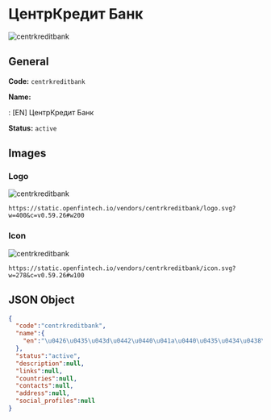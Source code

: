 
# ЦентрКредит Банк 
![centrkreditbank](https://static.openfintech.io/vendors/centrkreditbank/logo.svg?w=400&c=v0.59.26#w200)  

## General 
 
**Code:** `centrkreditbank` 
 
**Name:** 
 
:	[EN] ЦентрКредит Банк 
 
**Status:** `active` 
 

## Images 

### Logo 
 
![centrkreditbank](https://static.openfintech.io/vendors/centrkreditbank/logo.svg?w=400&c=v0.59.26#w200)  

```
https://static.openfintech.io/vendors/centrkreditbank/logo.svg?w=400&c=v0.59.26#w200
```  

### Icon 
 
![centrkreditbank](https://static.openfintech.io/vendors/centrkreditbank/icon.svg?w=278&c=v0.59.26#w100)  

```
https://static.openfintech.io/vendors/centrkreditbank/icon.svg?w=278&c=v0.59.26#w100
```  

## JSON Object 

```json
{
  "code":"centrkreditbank",
  "name":{
    "en":"\u0426\u0435\u043d\u0442\u0440\u041a\u0440\u0435\u0434\u0438\u0442 \u0411\u0430\u043d\u043a"
  },
  "status":"active",
  "description":null,
  "links":null,
  "countries":null,
  "contacts":null,
  "address":null,
  "social_profiles":null
}
```  
